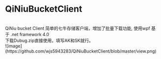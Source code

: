 # QiNiuBucketClient
<Br/>
QiNiu bucket Client 简单的七牛存储客户端，增加了批量下载功能, 使用wpf  基于 .net framework 4.0
<Br/>
下载Dubug.zip直接使用，填写AK和SK就行。
<Br/>
![image](https://github.com/wjs5943283/QiNiuBucketClient/blob/master/view.png)
